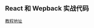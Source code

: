 ## React 和 Wepback 实战代码

[教程地址](https://github.com/wangning0/Autumn_Ning_Blog/blob/master/blogs/3-21/react_webpack.md)